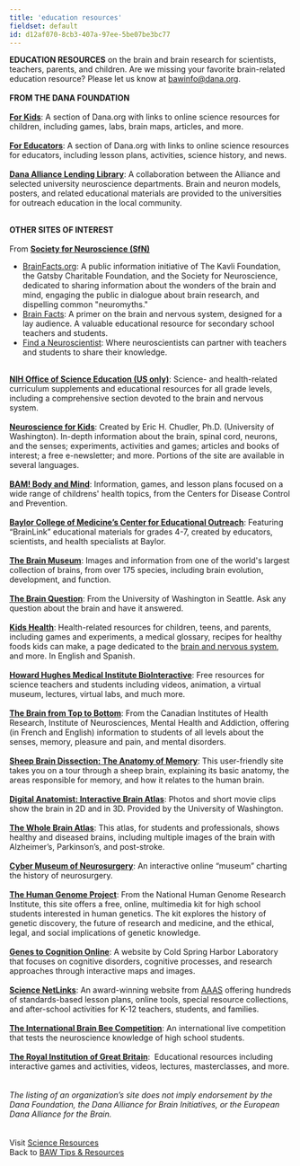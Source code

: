 ```yaml
---
title: 'education resources'
fieldset: default
id: d12af070-8cb3-407a-97ee-5be07be3bc77
---
```

<div class="grid_9"> <div id="ctl00_ContentPlaceHolder1_cntMainContent"> <p><strong><span>EDUCATION RESOURCES</span></strong> on the brain and brain research for scientists, teachers, parents, and children. Are we missing your favorite brain-related education resource? Please let us know at <a href="mailto:bawinfo@dana.org"><span>bawinfo@dana.org</span></a>.<br><br><strong>FROM THE DANA FOUNDATION<br><br><a href="http://www.dana.org/kids/"><span>For Kids</span></a></strong>: A section of Dana.org with links to online science resources for children, including games, labs, brain maps, articles, and more.<br><br><strong><a title="For Educators" href="http://dana.org/educators/">For Educators</a></strong>: A section of Dana.org with links to online science resources for educators, including lesson plans, activities, science history, and news.<br><br><a title="Dana Alliance Lending Library" href="http://www.dana.org/About/Programs/Lending_Library/" target="_blank"><strong><span>Dana Alliance Lending Library</span></strong></a>:&nbsp;A collaboration between the Alliance and selected university neuroscience departments.&nbsp;Brain and neuron models, posters, and&nbsp;related educational materials are provided to the universities for&nbsp;outreach education in the local&nbsp;community. <br>&nbsp; </p> <p><strong><span>OTHER SITES OF INTEREST</span></strong><span><br><br> From <a title="Society for Neuroscience (SfN)" href="http://www.sfn.org/" target="_blank"><strong><span>Society for Neuroscience (SfN)</span></strong></a></span></p> <ul> <li><span><span><span></span></span></span><span><a title="BrainFacts.org" href="http://www.brainfacts.org/" target="_blank"><span>BrainFacts.org</span></a>: A public information initiative of The Kavli Foundation, the Gatsby Charitable Foundation, and the Society for Neuroscience, dedicated to sharing information about the wonders of the brain and mind, engaging the public in dialogue about brain research, and dispelling common "neuromyths."</span></li> <li><span></span><span><a title="Brain Facts" href="http://www.brainfacts.org/about-neuroscience/brain-facts-book/" target="_blank"><span>Brain Facts</span></a>: A primer on the brain and nervous system, designed for a lay audience. A valuable educational resource for secondary school teachers and students.</span></li> <li><span><span><span></span></span></span><span><a href="http://www.sfn.org/public-outreach/find-a-neuroscientist"><span>Find a Neuroscientist</span></a>: Where neuroscientists can partner with teachers and students to share their knowledge.&nbsp;</span></li> </ul> <p><span><br><a title="NIH Office of Science Education (US only)" href="http://science.education.nih.gov/" target="_blank"><strong><span>NIH Office of Science Education (US only)</span></strong></a>: Science- and health-related curriculum supplements and educational resources for all grade levels, including a comprehensive section devoted to the brain and nervous system.&nbsp;<br><br><a title="Neuroscience for Kids" href="http://faculty.washington.edu/chudler/neurok.html" target="_blank"><strong><span>Neuroscience for Kids</span></strong></a>: Created by Eric H. Chudler, Ph.D. (University of Washington). In-depth information about the brain, spinal cord, neurons, and the senses; experiments, activities and games; articles and books of interest; a free e-newsletter; and more. Portions of the site are available in several languages.<br><br><a title="BAM! Body and Mind" href="http://www.bam.gov/"><strong><span>BAM! Body and Mind</span></strong></a>: Information, games, and lesson plans focused on a wide range of childrens' health topics, from the Centers for Disease Control and Prevention.<br><br><a title="Baylor College of Medicine’s Center for Educational Outreach" href="http://www.ccitonline.org/ceo/" target="_blank"><strong><span>Baylor College of Medicine’s Center for Educational Outreach</span></strong></a>:&nbsp;Featuring “BrainLink” educational materials for grades 4-7,&nbsp;created by educators, scientists, and health specialists at Baylor.<br><br><a title="The Brain Museum" href="http://www.brainmuseum.org/" target="_blank"><strong><span>The Brain Museum</span></strong></a>:&nbsp;Images and information from one of the world's largest collection of brains, from over 175 species, including brain evolution, development, and function.<br><br><a title="The Brain Question" href="http://students.washington.edu/nbout/TheBrainQuestion/"><strong><span>The Brain Question</span></strong></a>: From the University of Washington in Seattle. Ask any question about the brain and have it answered.<br><br><a title="Kids Health" href="http://kidshealth.org/kid/" target="_blank"><strong><span>Kids Health</span></strong></a>: Health-related resources for children, teens, and parents, including games and experiments, a medical glossary, recipes for healthy foods kids can make, a page dedicated to the <a title="brain and nervous system" href="http://www.kidshealth.org/kid/htbw/brain.html" target="_blank"><span>brain and nervous system</span></a>, and more.&nbsp;In English and Spanish.<br><br><a title="HHMI BioInteractive" href="http://www.hhmi.org/biointeractive" target="_blank"><strong><span>Howard Hughes Medical Institute BioInteractive</span></strong></a>: Free resources for science teachers and students including videos, animation, a virtual museum, lectures, virtual labs, and much more.<br><br><a title="The Brain from Top to Bottom" href="http://thebrain.mcgill.ca/flash/index_d.html" target="_blank"><strong><span>The Brain from Top to Bottom</span></strong></a>:&nbsp;From the Canadian Institutes of Health Research, Institute of Neurosciences, Mental Health and Addiction, offering (in French and English) information to students of all levels about the senses, memory, pleasure and pain, and mental disorders.&nbsp;<br><br><strong><a href="http://www.exploratorium.edu/memory/braindissection/"><span>Sheep Brain Dissection: The Anatomy of Memory</span></a></strong>: This user-friendly site takes you on a tour through a sheep brain, explaining its basic anatomy, the areas responsible for memory, and how it relates to the human brain.<br><br><strong><a href="http://www9.biostr.washington.edu/da.html"><span>Digital Anatomist: Interactive Brain Atlas</span></a></strong>: Photos and short movie clips show the brain in 2D and in 3D. Provided by the University of Washington.<br><br><strong><a href="http://www.med.harvard.edu/AANLIB/home.html"><span>The Whole Brain Atlas</span></a></strong>: This atlas, for students and professionals, shows healthy and diseased brains, including multiple images of the brain with Alzheimer’s, Parkinson’s, and post-stroke.<br><br><a title="Cyber Museum of Neurosurgery" href="http://www.neurosurgery.org/cybermuseum/index.html" target="_blank"><strong><span>Cyber Museum of Neurosurgery</span></strong></a>:&nbsp;An interactive online “museum” charting the history of neurosurgery.<br><br><strong><a href="http://www.genome.gov/Pages/EducationKit/"><span>The Human Genome Project</span></a></strong>: From the National Human Genome Research Institute, this site offers a free, online, multimedia kit for high school students interested in human genetics. The kit explores the history of genetic discovery, the future of research and medicine, and the ethical, legal, and social implications of genetic knowledge.<br><br><strong><a href="http://www.g2conline.org/"><span>Genes to Cognition Online</span></a></strong>: A website by Cold Spring Harbor Laboratory that focuses on cognitive disorders, cognitive processes, and research approaches through interactive maps and images.<br><br><strong><a title="Science NetLinks" href="http://www.aaas.org/programs/science-netlinks" target="_blank">Science NetLinks</a></strong>: An award-winning website from <a title="AAAS" href="http://www.aaas.org" target="_blank">AAAS</a> offering hundreds of standards-based lesson plans, online tools, special resource collections, and after-school activities for K-12 teachers, students, and families.&nbsp; <br><br><a title="The International Brain Bee Competition" href="http://www.internationalbrainbee.com/" target="_blank"><strong><span>The International Brain Bee Competition</span></strong></a>: An international live competition that tests the neuroscience knowledge of high school students.<br><br><a title="The Royal Institution of Great Britain" href="http://www.rigb.org/education" target="_blank"><strong><span>The Royal Institution of Great Britain</span></strong></a>:&nbsp; Educational resources including interactive games and activities, videos, lectures, masterclasses, and more.<br><br><br><em>The listing of an organization’s site does not imply endorsement by the Dana Foundation, the Dana Alliance for Brain Initiatives, or the European Dana Alliance for the Brain.</em><br><br><br> Visit&nbsp;<a title="Science Resources" href="http://www.dana.org/BAW/scienceresources/"><span>Science Resources</span></a><br> Back to&nbsp;<a href="http://www.dana.org/baw/TipsandResources/"><span>BAW Tips &amp; Resources</span></a></span>&nbsp;<span> </span></p> </div> </div>
